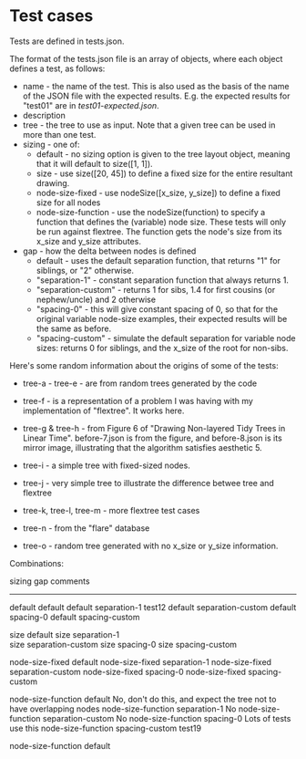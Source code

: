 # Test cases

Tests are defined in tests.json.  

The format of the tests.json file is an array of objects, where each object defines
a test, as follows:

- name - the name of the test. This is also used as the basis of the name of the
  JSON file with the expected results. E.g. the expected results for "test01" are
  in *test01-expected.json*.
- description
- tree - the tree to use as input. Note that a given tree can be used in more than
  one test.
- sizing - one of:
    - default - no sizing option is given to the tree layout object, meaning that
      it will default to size([1, 1]).
    - size - use size([20, 45]) to define a fixed size for the
      entire resultant drawing.
    - node-size-fixed - use nodeSize([x_size, y_size]) to define a fixed size
      for all nodes
    - node-size-function - use the nodeSize(function) to specify a function that
      defines the (variable) node size. These tests will only be run against
      flextree. The function gets the node's size from its x_size and y_size
      attributes.
- gap - how the delta between nodes is defined
    - default - uses the default separation function, that returns "1" for
      siblings, or "2" otherwise.
    - "separation-1" - constant separation function that always returns 1.
    - "separation-custom" - returns 1 for sibs, 1.4 for first cousins (or
      nephew/uncle) and 2 otherwise
    - "spacing-0" - this will give constant spacing of 0, so that for the original 
      variable node-size examples, their expected results will be the same as
      before.
    - "spacing-custom" - simulate the default separation for variable node
      sizes: returns 0 for siblings, and the x_size of the root for non-sibs.


Here's some random information about the origins of some of the tests:

* tree-a - tree-e - are from random trees generated by the code
* tree-f - is a representation of a problem I was having with my implementation of
  "flextree". It works here.
* tree-g & tree-h - from Figure 6 of "Drawing Non-layered Tidy Trees in Linear Time".
  before-7.json is from the figure, and before-8.json is its mirror image,
  illustrating that the algorithm satisfies aesthetic 5.
* tree-i - a simple tree with fixed-sized nodes.

* tree-j - very simple tree to illustrate the difference betwee tree and flextree
* tree-k, tree-l, tree-m - more flextree test cases
* tree-n - from the "flare" database
* tree-o - random tree generated with no x_size or y_size information.


Combinations:

sizing              gap                 comments
------              ---                 --------
default             default
default             separation-1        test12
default             separation-custom
default             spacing-0
default             spacing-custom

size                default
size                separation-1        
size                separation-custom
size                spacing-0
size                spacing-custom

node-size-fixed     default
node-size-fixed     separation-1
node-size-fixed     separation-custom
node-size-fixed     spacing-0
node-size-fixed     spacing-custom

node-size-function  default             No, don't do this, and expect the tree not to have overlapping nodes
node-size-function  separation-1        No
node-size-function  separation-custom   No
node-size-function  spacing-0           Lots of tests use this
node-size-function  spacing-custom      test19




node-size-function  default  


